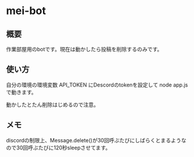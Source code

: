 # mei-bot

## 概要
作業部屋用のbotです。現在は動かしたら投稿を削除するのみです。

## 使い方
自分の環境の環境変数 API_TOKEN にDescordのtokenを設定して node app.js で動きます。

動かしたとたん削除はじめるので注意。

## メモ

discordの制限上、Message.delete()が30回呼ぶたびにしばらくとまるようなので30回呼ぶたびに120秒sleepさせてます。
